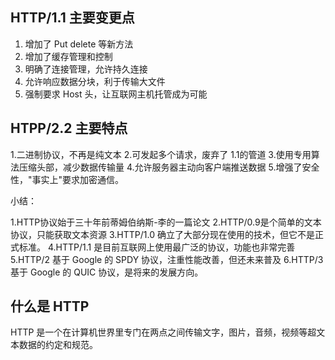 ## HTTP/1.1 主要变更点

1. 增加了 Put delete 等新方法
2. 增加了缓存管理和控制
3. 明确了连接管理，允许持久连接
4. 允许响应数据分块，利于传输大文件
5. 强制要求 Host 头，让互联网主机托管成为可能


## HTPP/2.2 主要特点
1.二进制协议，不再是纯文本
2.可发起多个请求，废弃了 1.1的管道
3.使用专用算法压缩头部，减少数据传输量
4.允许服务器主动向客户端推送数据
5.增强了安全性，"事实上"要求加密通信。

小结：

1.HTTP协议始于三十年前蒂姆伯纳斯-李的一篇论文
2.HTTP/0.9是个简单的文本协议，只能获取文本资源
3.HTTP/1.0 确立了大部分现在使用的技术，但它不是正式标准。
4.HTTP/1.1 是目前互联网上使用最广泛的协议，功能也非常完善
5.HTTP/2 基于 Google 的 SPDY 协议，注重性能改善，但还未来普及
6.HTTP/3 基于 Google 的 QUIC 协议，是将来的发展方向。


## 什么是 HTTP

HTTP 是一个在计算机世界里专门在两点之间传输文字，图片，音频，视频等超文本数据的约定和规范。
